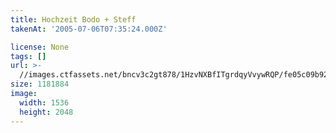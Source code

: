 ```yaml
---
title: Hochzeit Bodo + Steff
takenAt: '2005-07-06T07:35:24.000Z'

license: None
tags: []
url: >-
  //images.ctfassets.net/bncv3c2gt878/1HzvNXBfITgrdqyVvywRQP/fe05c09b926b27449194e1a38d72219e/hochzeit-bodo--steff_4559742451_o
size: 1181884
image:
  width: 1536
  height: 2048
---
```

